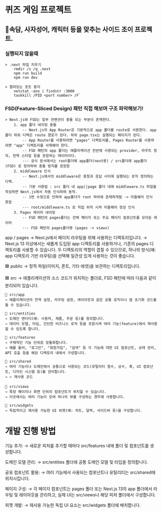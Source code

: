 # 퀴즈 게임 프로젝트
## 📌속담, 사자성어, 캐릭터 등을 맞추는 사이드 조이 프로젝트.



### 실행되지 않을때
	> .next 파일 지우기
		rmdir /s /q .next
		npm run build
		npm run dev
		
	> 열려있는 포트 중지
		netstat -ano | findstr :3000
		taskkill /PID <port number> /F`



### FSD(Feature-Sliced Design) 패턴 직접 해보며 구조 파악해보기!
	> Next.js와 FSD는 일부 컨벤션이 충돌 되는 부분이 존재한다.
		1. app 폴더 네이밍 충돌
			-- Next.js의 App Router은 기본적으로 app 폴더를 route로 사용한다. app 폴더 하위 디렉은 route 경로가 된다. 하위 page.tsx는 실행되는 페이지가 된다.
			-- App Router를 사용하려면 "pages" 디렉토리를, Pages Router를 사용하려면 "app" 디렉토리를 삭제해야 한다.
			-- FSD 패턴의 app 폴더는 애플리케이션 전반에 사용되는 provider, 라우트 정의, 전역 스타일 등을 포함하는 레이어이다.
			--- 공식 문서에서는 root폴더에 app폴더(next용) / src폴더에 app폴더(FSD) 로 정의하여 충돌 방지를 권장함
		2. middleware 인식
			-- Next.js에서의 middleware은 용청과 응답 사이에 실행되는 로직 정의하는 디렉.
			-- 기본 사용법 : src 폴더 내 app||page 폴더 내에 middleware.ts 파일을 작성하면 Next.js에서 자동 인식하여 동작.
			-- 1번 수정으로 인하여 app폴더가 root 하위에 존재하게됨 -> 미들웨어 인식 못함
			--- root/middleware.ts 로 직업 위치 시켜 미들웨어 정상 인식
		3. Pages 레이어 네이밍
			-- FSD 패턴의 pages폴더는 전체 페이지 또는 주요 페이지 컴포넌트를 모아둔 레이어
			--- FSD 패턴의 pages폴더명 (pages -> views) 


app / pages
→ Next.js에서 페이지 라우팅을 위해 사용하는 디렉토리입니다.
→ Next.js 13 이상에서는 새롭게 도입된 app 디렉토리를 사용하거나, 기존의 pages 디렉토리를 사용할 수 있습니다. 두 디렉토리의 역할이 겹칠 수 있으므로, 하나의 방식(예: app 디렉토리 기반 라우팅)을 선택해 일관성 있게 사용하는 것이 좋습니다.

🟦 public
→ 정적 파일(이미지, 폰트, 기타 에셋)을 보관하는 디렉토리입니다.

🟦 src
→ 애플리케이션의 소스 코드가 위치하는 폴더로, FSD 패턴에 따라 다음과 같이 분리되어 있습니다.

	🔷 src/app  
	→ 애플리케이션의 전역 설정, 라우팅 설정, 레이아웃과 같은 공통 로직이나 앱 초기화 코드를 둘 수 있습니다.

	🔷 src/entities
	→ 도메인 엔티티(예: 사용자, 제품, 주문 등)를 정의합니다.
	→ 데이터 모델, 타입, 간단한 비즈니스 로직 등을 포함시켜 여러 기능(feature)에서 재사용할 수 있도록 합니다.

	🔷 src/features
	→ 구체적인 기능 단위로 모듈화합니다.
	→ 예를 들어, "로그인", "회원가입", "검색" 등 각 기능에 대한 UI 컴포넌트, 상태 관리, API 호출 등을 해당 디렉토리 내에서 구성합니다.

	🔷 src/shared
	→ 여러 기능이나 도메인에서 공통으로 사용되는 코드(유틸리티 함수, 상수, 훅, UI 컴포넌트, 디자인 시스템 등)를 관리합니다.
	→ ⭐ 재사용 코드

	🔷 src/views
	→ 특정 페이지나 화면 단위의 컴포넌트가 위치할 수 있습니다.
	→ 이곳에서는 여러 기능이 모여 하나의 뷰를 구성하는 경우에 사용합니다.

	🔷 src/widgets
	→ 독립적이고 재사용 가능한 UI 위젯(예: 차트, 달력, 사이드바 등)을 구성합니다.


# 개발 진행 방법
기능 추가:
	→ 새로운 피처를 추가할 때마다 src/features 내에 폴더 및 컴포넌트를 생성합니다.

도메인 모델 관리:
	→ src/entities 폴더에 공통 도메인 모델 및 타입을 정의합니다.

공유 컴포넌트 활용:
	→ 여러 기능에서 사용되는 컴포넌트나 유틸리티는 src/shared에 위치시킵니다.

페이지 구성:
	→ 각 페이지 컴포넌트는 pages 폴더 또는 Next.js 13의 app 폴더에서 라우팅 및 레이아웃을 관리하고,
		실제 UI는 src/views나 해당 피처 폴더에서 구성합니다.
		
위젯 개발:
	→ 재사용 가능한 독립 UI 요소는 src/widgets 폴더에 배치합니다.